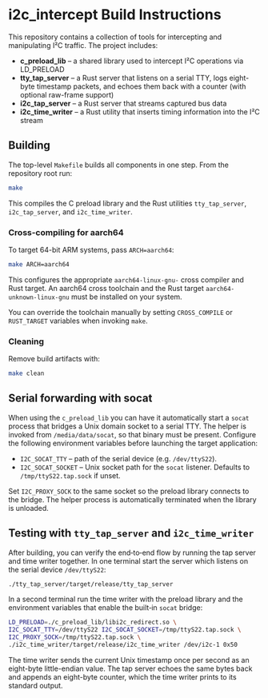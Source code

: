 # i2c_intercept Build Instructions

This repository contains a collection of tools for intercepting and manipulating I²C traffic.  The project includes:

- **c_preload_lib** – a shared library used to intercept I²C operations via LD_PRELOAD
- **tty_tap_server** – a Rust server that listens on a serial TTY, logs eight-byte timestamp packets, and echoes them back with a counter (with optional raw-frame support)
- **i2c_tap_server** – a Rust server that streams captured bus data
- **i2c_time_writer** – a Rust utility that inserts timing information into the I²C stream

## Building

The top-level `Makefile` builds all components in one step.  From the repository root run:

```bash
make
```

This compiles the C preload library and the Rust utilities `tty_tap_server`, `i2c_tap_server`, and `i2c_time_writer`.

### Cross-compiling for aarch64

To target 64-bit ARM systems, pass `ARCH=aarch64`:

```bash
make ARCH=aarch64
```

This configures the appropriate `aarch64-linux-gnu-` cross compiler and Rust target.  An aarch64 cross toolchain and the Rust target `aarch64-unknown-linux-gnu` must be installed on your system.

You can override the toolchain manually by setting `CROSS_COMPILE` or `RUST_TARGET` variables when invoking `make`.

### Cleaning

Remove build artifacts with:

```bash
make clean
```

## Serial forwarding with socat

When using the `c_preload_lib` you can have it automatically start a
`socat` process that bridges a Unix domain socket to a serial TTY. The helper
is invoked from `/media/data/socat`, so that binary must be present. Configure
the following environment variables before launching the target application:

* `I2C_SOCAT_TTY` – path of the serial device (e.g. `/dev/ttyS22`).
* `I2C_SOCAT_SOCKET` – Unix socket path for the `socat` listener. Defaults to
  `/tmp/ttyS22.tap.sock` if unset.

Set `I2C_PROXY_SOCK` to the same socket so the preload library connects to the
bridge. The helper process is automatically terminated when the library is
unloaded.

## Testing with `tty_tap_server` and `i2c_time_writer`

After building, you can verify the end‑to‑end flow by running the tap server and
time writer together. In one terminal start the server which listens on the
serial device `/dev/ttyS22`:

```bash
./tty_tap_server/target/release/tty_tap_server
```

In a second terminal run the time writer with the preload library and the
environment variables that enable the built‑in `socat` bridge:

```bash
LD_PRELOAD=./c_preload_lib/libi2c_redirect.so \
I2C_SOCAT_TTY=/dev/ttyS22 I2C_SOCAT_SOCKET=/tmp/ttyS22.tap.sock \
I2C_PROXY_SOCK=/tmp/ttyS22.tap.sock \
./i2c_time_writer/target/release/i2c_time_writer /dev/i2c-1 0x50
```

The time writer sends the current Unix timestamp once per second as an
eight-byte little-endian value. The tap server echoes the same bytes back and
appends an eight-byte counter, which the time writer prints to its standard
output.

